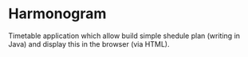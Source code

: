 # Harmonogram
Timetable application which allow build simple shedule plan (writing in Java) and display this in the browser (via HTML).
